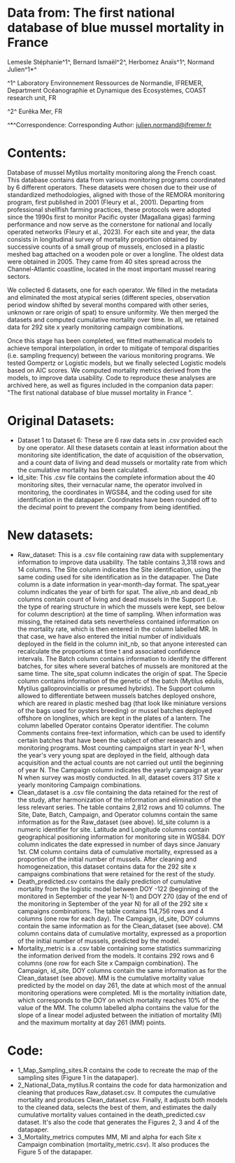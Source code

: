 # Data from: The first national database of blue mussel mortality in France

Lemesle Stéphanie^1^, Bernard Ismaël^2^, Herbomez Anaïs^1^, Normand Julien^1*^

^1^ Laboratory Environnement Ressources de Normandie, IFREMER, Department Océanographie et Dynamique des Ecosystèmes, COAST research unit, FR

^2^ Eurêka Mer, FR

^*^Correspondence:
Corresponding Author: julien.normand@ifremer.fr

# Contents:
Database of mussel Mytilus mortality monitoring along the French coast. This database contains data from various monitoring programs coordinated by 6 different operators. These datasets were chosen due to their use of standardized methodologies, aligned with those of the REMORA monitoring program, first published in 2001 (Fleury et al., 2001). Departing from professional shellfish farming practices, these protocols were adopted since the 1990s first to monitor Pacific oyster (Magallana gigas) farming performance and now serve as the cornerstone for national and locally operated networks (Fleury et al., 2023).
For each site and year, the data consists in longitudinal survey of mortality proportion obtained by successive counts of a small group of mussels, enclosed in a plastic meshed bag attached on a wooden pole or over a longline. The oldest data were obtained in 2005. They came from 40 sites spread across the Channel-Atlantic coastline, located in the most important mussel rearing sectors.

We collected 6 datasets, one for each operator. We filled in the metadata and eliminated the most atypical series (different species, observation period window shifted by several months compared with other series, unknown or rare origin of spat) to ensure uniformity. We then merged the datasets and computed cumulative mortality over time. In all, we retained data for 292 site x yearly monitoring campaign combinations.

Once this stage has been completed, we fitted mathematical models to achieve temporal interpolation, in order to mitigate of temporal disparities (i.e. sampling frequency) between the various monitoring programs. We tested Gompertz or Logistic models, but we finally selected Logistic models based on AIC scores. We computed mortality metrics derived from the models, to improve data usability. Code to reproduce these analyses are archived here, as well as figures included in the companion data paper: "The first national database of blue mussel mortality in France ".

# Original Datasets:
-	Dataset 1 to Dataset 6: These are 6 raw data sets in .csv provided each by one operator. All these datasets contain at least information about the monitoring site identification, the date of acquisition of the observation, and a count data of living and dead mussels or mortality rate from which the cumulative mortality has been calculated.
-	Id_site: This .csv file contains the complete information about the 40 monitoring sites, their vernacular name, the operator involved in monitoring, the coordinates in WGS84, and the coding used for site identification in the datapaper. Coordinates have been rounded off to the decimal point to prevent the company from being identified.

# New datasets:
-	Raw_dataset: This is a .csv file containing raw data with supplementary information to improve data usability. The table contains 3,318 rows and 14 columns. The Site column indicates the Site identification, using the same coding used for site identification as in the datapaper. The Date column is a date information in year-month-day format. The spat_year column indicates the year of birth for spat. The alive_nb and dead_nb columns contain count of living and dead mussels in the Support (i.e. the type of rearing structure in which the mussels were kept, see below for column description) at the time of sampling. When information was missing, the retained data sets nevertheless contained information on the mortality rate, which is then entered in the column labelled MR. In that case, we have also entered the initial number of individuals deployed in the field in the column init_nb, so that anyone interested can recalculate the proportions at time t and associated confidence intervals. The Batch column contains information to identify the different batches, for sites where several batches of mussels are monitored at the same time. The site_spat column indicates the origin of spat. The Specie column contains information of the genetic of the batch (Mytilus edulis, Mytilus galloprovinciallis or presumed hybrids). The Support column allowed to differentiate between mussels batches deployed onshore, which are reared in plastic meshed bag (that look like miniature versions of the bags used for oysters breeding) or mussel batches deployed offshore on longlines, which are kept in the plates of a lantern. The column labelled Operator contains Operator identifier. The column Comments contains free-text information, which can be used to identify certain batches that have been the subject of other research and monitoring programs. Most counting campaigns start in year N-1, when the year's very young spat are deployed in the field, although data acquisition and the actual counts are not carried out until the beginning of year N. The Campaign column indicates the yearly campaign at year N when survey was mostly conducted. In all, dataset covers 317 Site x yearly monitoring Campaign combinations.
-	Clean_dataset is a .csv file containing the data retained for the rest of the study, after harmonization of the information and elimination of the less relevant series. The table contains 2,812 rows and 10 columns. The Site, Date, Batch, Campaign, and Operator columns contain the same information as for the Raw_dataset (see above). Id_site column is a numeric identifier for site. Latitude and Longitude columns contain geographical positioning information for monitoring site in WGS84. DOY column indicates the date expressed in number of days since January 1st. CM column contains data of cumulative mortality, expressed as a proportion of the initial number of mussels. After cleaning and homogeneization, this dataset contains data for the 292 site x campaigns combinations that were retained for the rest of the study.
-	Death_predicted.csv contains the daily prediction of cumulative mortality from the logistic model between DOY -122 (beginning of the monitored in September of the year N-1) and DOY 270 (day of the end of the monitoring in September of the year N) for all of the 292 site x campaigns combinations. The table contains 114,756 rows and 4 columns (one row for each day). The Campaign, id_site, DOY columns contain the same information as for the Clean_dataset (see above). CM column contains data of cumulative mortality, expressed as a proportion of the initial number of mussels, predicted by the model.
-	Mortality_metric is a .csv table containing some statistics summarizing the information derived from the models. It contains 292 rows and 6 columns (one row for each Site x Campaign combination). The Campaign, id_site, DOY columns contain the same information as for the Clean_dataset (see above). MM is the cumulative mortality value predicted by the model on day 261, the date at which most of the annual monitoring operations were completed. MI is the mortality initiation date, which corresponds to the DOY on which mortality reaches 10% of the value of the MM. The column labelled alpha contains the value for the slope of a linear model adjusted between the initiation of mortality (MI) and the maximum mortality at day 261 (MM) points.

# Code:
- 1_Map_Sampling_sites.R contains the code to recreate the map of the sampling sites (Figure 1 in the datapaper). 
- 2_National_Data_mytilus.R contains the code for data harmonization and cleaning that produces Raw_dataset.csv. It computes the cumulative mortality and produces Clean_dataset.csv. Finally, it adjusts both models to the cleaned data, selects the best of them, and estimates the daily cumulative mortality values contained in the death_predicted.csv dataset. It's also the code that generates the Figures 2, 3 and 4 of the datapaper.
- 3_Mortality_metrics computes MM, MI and alpha for each Site x Campaign combination (mortality_metric.csv). It also produces the Figure 5 of the datapaper.
